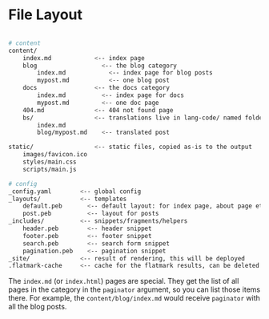 
# File Layout

```bash

# content
content/
    index.md            <-- index page
    blog                  <-- the blog category
        index.md            <-- index page for blog posts
        mypost.md           <-- one blog post
    docs                <-- the docs category
        index.md          <-- index page for docs
        mypost.md         <-- one doc page
    404.md              <-- 404 not found page
    bs/                 <-- translations live in lang-code/ named folders
        index.md
        blog/mypost.md    <-- translated post

static/                 <-- static files, copied as-is to the output
    images/favicon.ico
    styles/main.css
    scripts/main.js

# config
_config.yaml        <-- global config
_layouts/           <-- templates
    default.peb       <-- default layout: for index page, about page etc
    post.peb          <-- layout for posts
_includes/          <-- snippets/fragments/helpers
    header.peb        <-- header snippet
    footer.peb        <-- footer snippet
    search.peb        <-- search form snippet
    pagination.peb    <-- pagination snippet
_site/              <-- result of rendering, this will be deployed
.flatmark-cache     <-- cache for the flatmark results, can be deleted
```

The `index.md` (or `index.html`) pages are special.
They get the list of all pages in the category in the `paginator` argument, so you can list those items there.
For example, the `content/blog/index.md` would receive `paginator` with all the blog posts.
